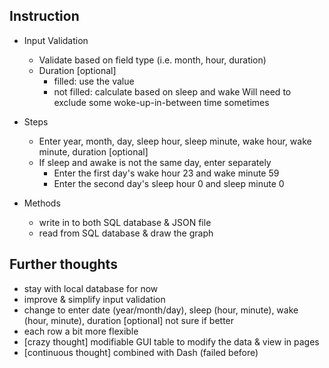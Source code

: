 ## Instruction

- Input Validation
    - Validate based on field type (i.e. month, hour, duration)
    - Duration [optional]
        - filled: use the value
        - not filled: calculate based on sleep and wake
        Will need to exclude some woke-up-in-between time sometimes

- Steps
    - Enter year, month, day, sleep hour, sleep minute, wake hour, wake minute, duration [optional]
    - If sleep and awake is not the same day, enter separately
        - Enter the first day's wake hour 23 and wake minute 59
        - Enter the second day's sleep hour 0 and sleep minute 0
    
- Methods
    - write in to both SQL database & JSON file
    - read from SQL database & draw the graph

## Further thoughts

- stay with local database for now
- improve & simplify input validation
- change to enter date (year/month/day), sleep (hour, minute), wake (hour, minute), duration [optional] not sure if better
- each row a bit more flexible
- [crazy thought] modifiable GUI table to modify the data & view in pages
- [continuous thought] combined with Dash (failed before)
